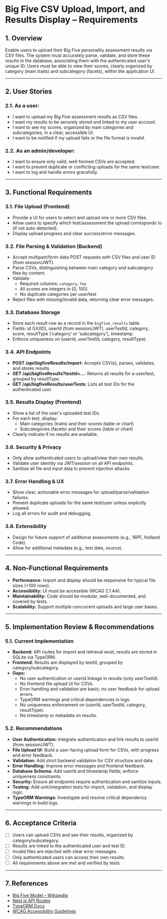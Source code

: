 # Big Five CSV Upload, Import, and Results Display – Requirements

## 1. Overview

Enable users to upload their Big Five personality assessment results via CSV files. The system must accurately parse, validate, and store these results in the database, associating them with the authenticated user's unique ID. Users must be able to view their scores, clearly organized by category (main traits) and subcategory (facets), within the application UI.

---

## 2. User Stories

### 2.1. As a user:
- I want to upload my Big Five assessment results as CSV files.
- I want my results to be securely stored and linked to my user account.
- I want to see my scores, organized by main categories and subcategories, in a clear, accessible UI.
- I want to be notified if my upload fails or the file format is invalid.

### 2.2. As an admin/developer:
- I want to ensure only valid, well-formed CSVs are accepted.
- I want to prevent duplicate or conflicting uploads for the same test/user.
- I want to log and handle errors gracefully.

---

## 3. Functional Requirements

### 3.1. File Upload (Frontend)
- Provide a UI for users to select and upload one or more CSV files.
- Allow users to specify which test/assessment the upload corresponds to (if not auto-detected).
- Display upload progress and clear success/error messages.

### 3.2. File Parsing & Validation (Backend)
- Accept multipart/form-data POST requests with CSV files and user ID (from session/JWT).
- Parse CSVs, distinguishing between main category and subcategory files by content.
- Validate:
  - Required columns: `category`, `You`
  - All scores are integers in [0, 100]
  - No duplicate categories per user/test
- Reject files with missing/invalid data, returning clear error messages.

### 3.3. Database Storage
- Store each result row as a record in the `bigfive_results` table.
- Fields: id (UUID), userId (from session/JWT), userTestId, category, score, resultType ('category' or 'subcategory'), timestamp.
- Enforce uniqueness on (userId, userTestId, category, resultType).

### 3.4. API Endpoints
- **POST /api/bigfiveResults/import**: Accepts CSV(s), parses, validates, and stores results.
- **GET /api/bigfiveResults?testId=...**: Returns all results for a user/test, grouped by resultType.
- **GET /api/bigfiveResults/userTests**: Lists all test IDs for the authenticated user.

### 3.5. Results Display (Frontend)
- Show a list of the user's uploaded test IDs.
- For each test, display:
  - Main categories (traits) and their scores (table or chart)
  - Subcategories (facets) and their scores (table or chart)
- Clearly indicate if no results are available.

### 3.6. Security & Privacy
- Only allow authenticated users to upload/view their own results.
- Validate user identity via JWT/session on all API endpoints.
- Sanitize all file and input data to prevent injection attacks.

### 3.7. Error Handling & UX
- Show clear, actionable error messages for upload/parse/validation failures.
- Prevent duplicate uploads for the same test/user unless explicitly allowed.
- Log all errors for audit and debugging.

### 3.8. Extensibility
- Design for future support of additional assessments (e.g., 16PF, Holland Code).
- Allow for additional metadata (e.g., test date, source).

---

## 4. Non-Functional Requirements

- **Performance:** Import and display should be responsive for typical file sizes (<100 rows).
- **Accessibility:** UI must be accessible (WCAG 2.1 AA).
- **Maintainability:** Code should be modular, well-documented, and covered by tests.
- **Scalability:** Support multiple concurrent uploads and large user bases.

---

## 5. Implementation Review & Recommendations

### 5.1. Current Implementation

- **Backend:** API routes for import and retrieval exist; results are stored in SQLite via TypeORM.
- **Frontend:** Results are displayed by testId, grouped by category/subcategory.
- **Gaps:**
  - No user authentication or userId linkage in results (only userTestId).
  - No frontend file upload UI for CSVs.
  - Error handling and validation are basic; no user feedback for upload errors.
  - TypeORM warnings and critical dependencies in logs.
  - No uniqueness enforcement on (userId, userTestId, category, resultType).
  - No timestamp or metadata on results.

### 5.2. Recommendations

- **User Authentication:** Integrate authentication and link results to userId (from session/JWT).
- **File Upload UI:** Build a user-facing upload form for CSVs, with progress and error feedback.
- **Validation:** Add strict backend validation for CSV structure and data.
- **Error Handling:** Improve error messages and frontend feedback.
- **Database Schema:** Add userId and timestamp fields; enforce uniqueness constraints.
- **Security:** Ensure all endpoints require authentication and sanitize inputs.
- **Testing:** Add unit/integration tests for import, validation, and display logic.
- **TypeORM Warnings:** Investigate and resolve critical dependency warnings in build logs.

---

## 6. Acceptance Criteria

- [ ] Users can upload CSVs and see their results, organized by category/subcategory.
- [ ] Results are linked to the authenticated user and test ID.
- [ ] Invalid files are rejected with clear error messages.
- [ ] Only authenticated users can access their own results.
- [ ] All requirements above are met and verified by tests.

---

## 7. References

- [Big Five Model – Wikipedia](https://en.wikipedia.org/wiki/Big_Five_personality_traits)
- [Next.js API Routes](https://nextjs.org/docs/app/building-your-application/routing/api-routes)
- [TypeORM Docs](https://typeorm.io/)
- [WCAG Accessibility Guidelines](https://www.w3.org/WAI/standards-guidelines/wcag/)